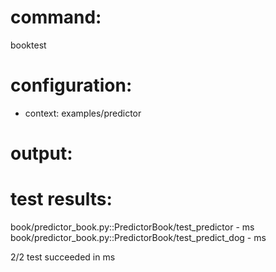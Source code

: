 # command:

booktest 

# configuration:

 * context: examples/predictor

# output:


# test results:

  book/predictor_book.py::PredictorBook/test_predictor - <number> ms
  book/predictor_book.py::PredictorBook/test_predict_dog - <number> ms

2/2 test succeeded in <number> ms


